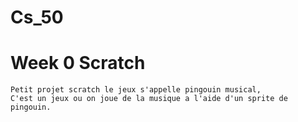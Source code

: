 # Cs_50

# Week 0 Scratch
	Petit projet scratch le jeux s'appelle pingouin musical,
	C'est un jeux ou on joue de la musique a l'aide d'un sprite de pingouin.
